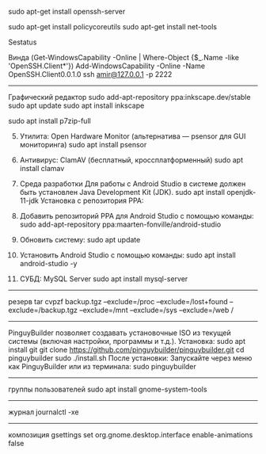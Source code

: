 sudo apt-get install openssh-server

sudo apt-get install policycoreutils
sudo apt-get install net-tools

Sestatus

Винда
    (Get-WindowsCapability -Online | Where-Object {$_.Name -like 'OpenSSH.Client*'})
Add-WindowsCapability -Online -Name OpenSSH.Client0.0.1.0
ssh amir@127.0.0.1 -p 2222 

_____________________________
Графический редактор
sudo add-apt-repository ppa:inkscape.dev/stable
sudo apt update
sudo apt install inkscape

sudo apt install p7zip-full

5. Утилита: Open Hardware Monitor (альтернатива — psensor для GUI мониторинга)
sudo apt install psensor

6. Антивирус: ClamAV (бесплатный, кроссплатформенный)
sudo apt install clamav

7. Среда разработки
Для работы с Android Studio в системе должен быть установлен Java Development Kit (JDK). 
sudo apt install openjdk-11-jdk
Установка с репозитория PPA:
1.  Добавить репозиторий PPA для Android Studio с помощью команды: 
sudo add-apt-repository ppa:maarten-fonville/android-studio
2.  Обновить систему: 
sudo apt update

3.  Установить Android Studio с помощью команды: 
sudo apt install android-studio -y

8. СУБД: MySQL Server
sudo apt install mysql-server

_____________________
резерв
tar cvpzf backup.tgz –exclude=/proc –exclude=/lost+found –exclude=/backup.tgz –exclude=/mnt –exclude=/sys –exclude=/web /

______________________
PinguyBuilder позволяет создавать установочные ISO из текущей системы (включая настройки, программы и т.д.).
Установка:
sudo apt install git
git clone https://github.com/pinguybuilder/pinguybuilder.git
cd pinguybuilder
sudo ./install.sh
После установки:
Запускайте через меню как PinguyBuilder или из терминала:
sudo pinguybuilder

__________________________
группы пользователей 
sudo apt install gnome-system-tools

____________________________
журнал
journalctl -xe

____________________________
композиция
gsettings set org.gnome.desktop.interface enable-animations false
